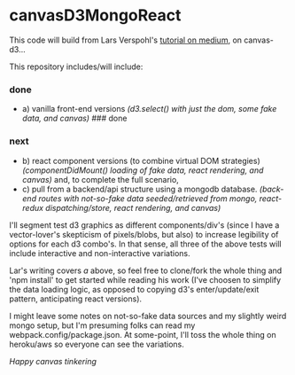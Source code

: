 # canvasD3MongoReact
This code will build from Lars Verspohl's [tutorial on medium](https://medium.freecodecamp.com/d3-and-canvas-in-3-steps-8505c8b27444), on canvas-d3...

This repository includes/will include:
### done
+ a) vanilla front-end versions *(d3.select() with just the dom, some fake data, and canvas)* ### done
### next
+ b) react component versions (to combine virtual DOM strategies) *(componentDidMount() loading of fake data, react rendering, and canvas)*
and, to complete the full scenario,
+ c) pull from a backend/api structure using a mongodb database. *(back-end routes with not-so-fake data seeded/retrieved from mongo, react-redux dispatching/store, react rendering, and canvas)*

I'll segment test d3 graphics as different components/div's (since I have a vector-lover's skepticism of pixels/blobs, but also) 
to increase legibility of options for each d3 combo's. In that sense, all three of the above tests will include interactive and non-interactive variations.

Lar's writing covers *a* above, so feel free to clone/fork the whole thing and 'npm install' to get started while reading his work (I've choosen to simplify the data loading logic, as opposed to copying d3's enter/update/exit pattern, anticipating react versions).

I might leave some notes on not-so-fake data sources and my slightly weird mongo setup, but I'm presuming folks can read my webpack.config/package.json. At some-point, I'll toss the whole thing on heroku/aws so everyone can see the variations.

*Happy canvas tinkering*
